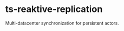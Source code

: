 ts-reaktive-replication
=======================

Multi-datacenter synchronization for persistent actors.

